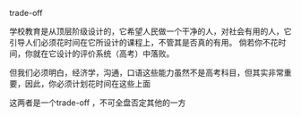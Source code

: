 trade-off

学校教育是从顶层阶级设计的，它希望人民做一个干净的人，对社会有用的人，它引导人们必须花时间在它所设计的课程上，不管其是否真的有用。
倘若你不花时间，你就在它设计的评价系统（高考）中落败。

但我们必须明白，经济学，沟通，口语这些能力虽然不是高考科目，但其实非常重要，因此，你必须计划花时间在这些上面

这两者是一个trade-off ，不可全盘否定其他的一方